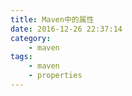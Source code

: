 ```yaml
---
title: Maven中的属性
date: 2016-12-26 22:37:14
category:
    - maven
tags:
    - maven
    - properties
---
```

